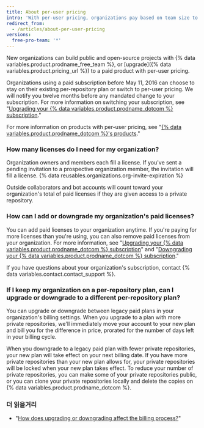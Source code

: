 ```yaml
---
title: About per-user pricing
intro: 'With per-user pricing, organizations pay based on team size to access advanced collaboration and management tools for teams, and optionally, security, compliance, and deployment controls.'
redirect_from:
  - /articles/about-per-user-pricing
versions:
  free-pro-team: '*'
---
```


New organizations can build public and open-source projects with {% data variables.product.prodname_free_team %}, or [upgrade]({% data variables.product.pricing_url %}) to a paid product with per-user pricing.

Organizations using a paid subscription before May 11, 2016 can choose to stay on their existing per-repository plan or switch to per-user pricing. We will notify you twelve months before any mandated change to your subscription. For more information on switching your subscription, see "[Upgrading your {% data variables.product.prodname_dotcom %} subscription](/articles/upgrading-your-github-subscription)."

For more information on products with per-user pricing, see "[{% data variables.product.prodname_dotcom %}'s products](/articles/githubs-products)."

### How many licenses do I need for my organization?

Organization owners and members each fill a license. If you've sent a pending invitation to a prospective organization member, the invitation will fill a license. {% data reusables.organizations.org-invite-expiration %}

Outside collaborators and bot accounts will count toward your organization's total of paid licenses if they are given access to a private repository.

### How can I add or downgrade my organization's paid licenses?

You can add paid licenses to your organization anytime. If you're paying for more licenses than you're using, you can also remove paid licenses from your organization. For more information, see "[Upgrading your {% data variables.product.prodname_dotcom %} subscription](/articles/upgrading-your-github-subscription)" and "[Downgrading your {% data variables.product.prodname_dotcom %} subscription](/articles/downgrading-your-github-subscription)."

If you have questions about your organization's subscription, contact {% data variables.contact.contact_support %}.

### If I keep my organization on a per-repository plan, can I upgrade or downgrade to a different per-repository plan?

You can upgrade or downgrade between legacy paid plans in your organization's billing settings. When you upgrade to a plan with more private repositories, we'll immediately move your account to your new plan and bill you for the difference in price, prorated for the number of days left in your billing cycle.

When you downgrade to a legacy paid plan with fewer private repositories, your new plan will take effect on your next billing date. If you have more private repositories than your new plan allows for, your private repositories will be locked when your new plan takes effect. To reduce your number of private repositories, you can make some of your private repositories public, or you can clone your private repositories locally and delete the copies on {% data variables.product.prodname_dotcom %}.

### 더 읽을거리

- "[How does upgrading or downgrading affect the billing process?](/articles/how-does-upgrading-or-downgrading-affect-the-billing-process)"
